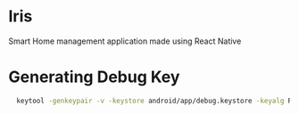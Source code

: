 # Iris
Smart Home management application made using React Native

# Generating Debug Key

```bash
  keytool -genkeypair -v -keystore android/app/debug.keystore -keyalg RSA -keysize 2048 -validity 10000 -dname "CN=React Native Debug, OU=React Native, O=React, L=React, ST=React, C=US" -storepass android -keypass android -alias androiddebugkey
```